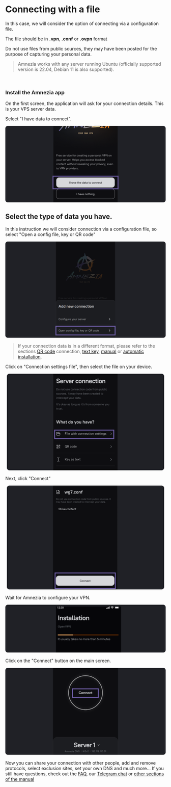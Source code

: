 # Connecting with a file


In this case, we will consider the option of connecting via a configuration file.

 The file should be in **.vpn**, **.conf** or **.ovpn** format 

Do not use files from public sources, they may have been posted for the purpose of capturing your personal data.

> Amnezia works with any server running Ubuntu (officially supported version is 22.04, Debian 11 is also supported).


&nbsp;

### Install the Amnezia app

On the first screen, the application will ask for your connection details. This is your VPS server data.

Select "I have data to connect".


![](https://raw.githubusercontent.com/amnezia-vpn/amnezia.org-content/master/docs/en/instructions/04_file-connection/img/fc_en_1.png)


## Select the type of data you have. 

In this instruction we will consider connection via a configuration file, so select "Open a config file, key or QR code"


![](https://raw.githubusercontent.com/amnezia-vpn/amnezia.org-content/master/docs/en/instructions/04_file-connection/img/fc_en_2.png)

>If your connection data is in a different format, please refer to the sections [QR code] connection, [text key], [manual] or [automatic installation].

Click on "Connection settings file", then select the file on your device.

![](https://raw.githubusercontent.com/amnezia-vpn/amnezia.org-content/master/docs/en/instructions/04_file-connection/img/fc_en_3.png)


Next, click "Connect"

![](https://raw.githubusercontent.com/amnezia-vpn/amnezia.org-content/master/docs/en/instructions/04_file-connection/img/fc_en_4.png)

Wait for Amnezia to configure your VPN.

![](https://raw.githubusercontent.com/amnezia-vpn/amnezia.org-content/master/docs/en/instructions/04_file-connection/img/fc_en_5.png)

Click on the "Connect" button on the main screen.


![](https://raw.githubusercontent.com/amnezia-vpn/amnezia.org-content/master/docs/en/instructions/04_file-connection/img/fc_en_6.png)


Now you can share your connection with other people, add and remove protocols, select exclusion sites, set your own DNS and much more... 
If you still have questions, check out the [FAQ], our [Telegram chat] or [other sections of the manual]


[amnezia-site-ext-link]: https://amnezia-web-nx1r.vercel.app
[QR code]: ../instructions/05_qr-code_connection
[text key]: ../instructions/03_text-key-connection
[manual]: ../instructions/02_manual-install
[FAQ]: ../faq
[Telegram chat]: https://t.me/amnezia_vpn_en
[other sections of the manual]: ../instructions
[automatic installation]: ../instructions/01_auto-install

